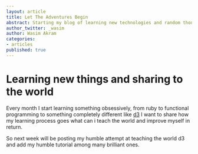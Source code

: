 ```yaml
---
layout: article
title: Let The Adventures Begin
abstract: Starting my blog of learning new technologies and random thoughts.
author_twitter: _wasim
author: Wasim Akram
categories:
- articles
published: true
---
```


# Learning new things and sharing to the world

Every month I start learning something obsessively, from ruby to functional programming to something completely different like [d3](http://d3js.org) I want to share how my learning process goes what can i teach the world and improve myself in return.

So next week will be posting my humble attempt at teaching the world d3 and add my humble tutorial among many brilliant ones.


